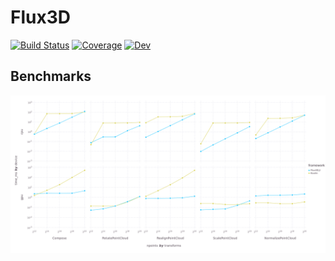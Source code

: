 # Flux3D

[![Build Status](https://github.com/nirmal-suthar/Flux3D.jl/workflows/CI/badge.svg)](https://github.com/nirmal-suthar/Flux3D.jl/actions)
[![Coverage](https://codecov.io/gh/nirmal-suthar/Flux3D.jl/branch/master/graph/badge.svg?token=8kpPqDfChf)](https://codecov.io/gh/nirmal-suthar/Flux3D.jl)
[![Dev](https://img.shields.io/badge/docs-dev-blue.svg)](https://nirmal-suthar.github.io/Flux3D.jl/dev)
<!---[![Stable](https://img.shields.io/badge/docs-stable-blue.svg)](https://nirmal-suthar.github.io/Flux3D.jl/stable)--->

## Benchmarks

![Benchmark plot for PointCloud transforms](benchmarks/pics/bm_plot.png)
